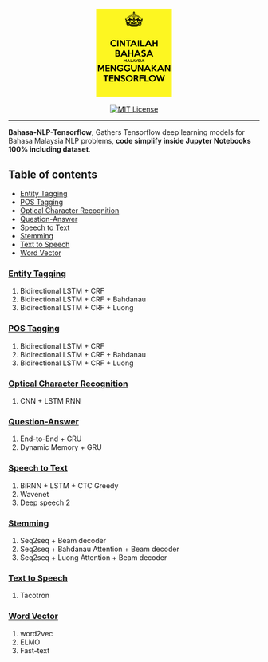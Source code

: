<p align="center">
    <a href="#readme">
        <img alt="logo" width="30%" src="cintailah-bahasa-malaysia-menggunakan-tensorflow.jpg">
    </a>
</p>
<p align="center">
  <a href="https://github.com/mesolitica/Bahasa-NLP-Tensorflow/blob/master/LICENSE"><img alt="MIT License" src="https://img.shields.io/badge/License-MIT-yellow.svg"></a>
</p>

---

**Bahasa-NLP-Tensorflow**, Gathers Tensorflow deep learning models for Bahasa Malaysia NLP problems, **code simplify inside Jupyter Notebooks 100% including dataset**.

## Table of contents
  * [Entity Tagging](https://github.com/mesolitica/Bahasa-NLP-Tensorflow#entity-tagging)
  * [POS Tagging](https://github.com/mesolitica/Bahasa-NLP-Tensorflow#pos-tagging)
  * [Optical Character Recognition](https://github.com/mesolitica/Bahasa-NLP-Tensorflow#optical-character-recognition)
  * [Question-Answer](https://github.com/mesolitica/Bahasa-NLP-Tensorflow#question-answer)
  * [Speech to Text](https://github.com/mesolitica/Bahasa-NLP-Tensorflow#speech-to-text)
  * [Stemming](https://github.com/mesolitica/Bahasa-NLP-Tensorflow#stemming)
  * [Text to Speech](https://github.com/mesolitica/Bahasa-NLP-Tensorflow#text-to-speech)
  * [Word Vector](https://github.com/mesolitica/Bahasa-NLP-Tensorflow#word-vector)

### [Entity Tagging](entity-tagging)

1. Bidirectional LSTM + CRF
2. Bidirectional LSTM + CRF + Bahdanau
3. Bidirectional LSTM + CRF + Luong

### [POS Tagging](pos-tagging)

1. Bidirectional LSTM + CRF
2. Bidirectional LSTM + CRF + Bahdanau
3. Bidirectional LSTM + CRF + Luong

### [Optical Character Recognition](optical-character-recognition)

1. CNN + LSTM RNN

### [Question-Answer](question-answer)

1. End-to-End + GRU
2. Dynamic Memory + GRU

### [Speech to Text](speech-to-text)

1. BiRNN + LSTM + CTC Greedy
2. Wavenet
3. Deep speech 2

### [Stemming](stemming)

1. Seq2seq + Beam decoder
2. Seq2seq + Bahdanau Attention + Beam decoder
3. Seq2seq + Luong Attention + Beam decoder

### [Text to Speech](text-to-speech)

1. Tacotron

### [Word Vector](word-vector)

1. word2vec
2. ELMO
3. Fast-text
